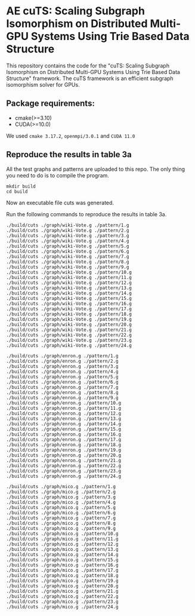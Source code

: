 # AE cuTS: Scaling Subgraph Isomorphism on Distributed Multi-GPU Systems Using Trie Based Data Structure

This repository contains the code for the "cuTS: Scaling Subgraph Isomorphism on Distributed Multi-GPU Systems Using Trie Based Data Structure" framework. The cuTS framework is an efficient subgraph isomorphism solver for GPUs. 


## Package requirements:
* cmake(>=3.10)
* CUDA(>=10.0)

We used `cmake 3.17.2`, `openmpi/3.0.1` and `CUDA 11.0`

    
## Reproduce the results in table 3a
All the test graphs and patterns are uploaded to this repo. The only thing you need to do is to compile the program. 
    
    mkdir build
    cd build

Now an executable file cuts was generated. 

Run the following commands to reproduce the results in table 3a.
    
    ./build/cuts ./graph/wiki-Vote.g ./pattern/1.g
    ./build/cuts ./graph/wiki-Vote.g ./pattern/2.g
    ./build/cuts ./graph/wiki-Vote.g ./pattern/3.g
    ./build/cuts ./graph/wiki-Vote.g ./pattern/4.g
    ./build/cuts ./graph/wiki-Vote.g ./pattern/5.g
    ./build/cuts ./graph/wiki-Vote.g ./pattern/6.g
    ./build/cuts ./graph/wiki-Vote.g ./pattern/7.g
    ./build/cuts ./graph/wiki-Vote.g ./pattern/8.g
    ./build/cuts ./graph/wiki-Vote.g ./pattern/9.g
    ./build/cuts ./graph/wiki-Vote.g ./pattern/10.g
    ./build/cuts ./graph/wiki-Vote.g ./pattern/11.g
    ./build/cuts ./graph/wiki-Vote.g ./pattern/12.g
    ./build/cuts ./graph/wiki-Vote.g ./pattern/13.g
    ./build/cuts ./graph/wiki-Vote.g ./pattern/14.g
    ./build/cuts ./graph/wiki-Vote.g ./pattern/15.g
    ./build/cuts ./graph/wiki-Vote.g ./pattern/16.g
    ./build/cuts ./graph/wiki-Vote.g ./pattern/17.g
    ./build/cuts ./graph/wiki-Vote.g ./pattern/18.g
    ./build/cuts ./graph/wiki-Vote.g ./pattern/19.g
    ./build/cuts ./graph/wiki-Vote.g ./pattern/20.g
    ./build/cuts ./graph/wiki-Vote.g ./pattern/21.g
    ./build/cuts ./graph/wiki-Vote.g ./pattern/22.g
    ./build/cuts ./graph/wiki-Vote.g ./pattern/23.g
    ./build/cuts ./graph/wiki-Vote.g ./pattern/24.g

    ./build/cuts ./graph/enron.g ./pattern/1.g
    ./build/cuts ./graph/enron.g ./pattern/2.g
    ./build/cuts ./graph/enron.g ./pattern/3.g
    ./build/cuts ./graph/enron.g ./pattern/4.g
    ./build/cuts ./graph/enron.g ./pattern/5.g
    ./build/cuts ./graph/enron.g ./pattern/6.g
    ./build/cuts ./graph/enron.g ./pattern/7.g
    ./build/cuts ./graph/enron.g ./pattern/8.g
    ./build/cuts ./graph/enron.g ./pattern/9.g
    ./build/cuts ./graph/enron.g ./pattern/10.g
    ./build/cuts ./graph/enron.g ./pattern/11.g
    ./build/cuts ./graph/enron.g ./pattern/12.g
    ./build/cuts ./graph/enron.g ./pattern/13.g
    ./build/cuts ./graph/enron.g ./pattern/14.g
    ./build/cuts ./graph/enron.g ./pattern/15.g
    ./build/cuts ./graph/enron.g ./pattern/16.g
    ./build/cuts ./graph/enron.g ./pattern/17.g
    ./build/cuts ./graph/enron.g ./pattern/18.g
    ./build/cuts ./graph/enron.g ./pattern/19.g
    ./build/cuts ./graph/enron.g ./pattern/20.g
    ./build/cuts ./graph/enron.g ./pattern/21.g
    ./build/cuts ./graph/enron.g ./pattern/22.g
    ./build/cuts ./graph/enron.g ./pattern/23.g
    ./build/cuts ./graph/enron.g ./pattern/24.g

    ./build/cuts ./graph/mico.g ./pattern/1.g
    ./build/cuts ./graph/mico.g ./pattern/2.g
    ./build/cuts ./graph/mico.g ./pattern/3.g
    ./build/cuts ./graph/mico.g ./pattern/4.g
    ./build/cuts ./graph/mico.g ./pattern/5.g
    ./build/cuts ./graph/mico.g ./pattern/6.g
    ./build/cuts ./graph/mico.g ./pattern/7.g
    ./build/cuts ./graph/mico.g ./pattern/8.g
    ./build/cuts ./graph/mico.g ./pattern/9.g
    ./build/cuts ./graph/mico.g ./pattern/10.g
    ./build/cuts ./graph/mico.g ./pattern/11.g
    ./build/cuts ./graph/mico.g ./pattern/12.g
    ./build/cuts ./graph/mico.g ./pattern/13.g
    ./build/cuts ./graph/mico.g ./pattern/14.g
    ./build/cuts ./graph/mico.g ./pattern/15.g
    ./build/cuts ./graph/mico.g ./pattern/16.g
    ./build/cuts ./graph/mico.g ./pattern/17.g
    ./build/cuts ./graph/mico.g ./pattern/18.g
    ./build/cuts ./graph/mico.g ./pattern/19.g
    ./build/cuts ./graph/mico.g ./pattern/20.g
    ./build/cuts ./graph/mico.g ./pattern/21.g
    ./build/cuts ./graph/mico.g ./pattern/22.g
    ./build/cuts ./graph/mico.g ./pattern/23.g
    ./build/cuts ./graph/mico.g ./pattern/24.g
    

